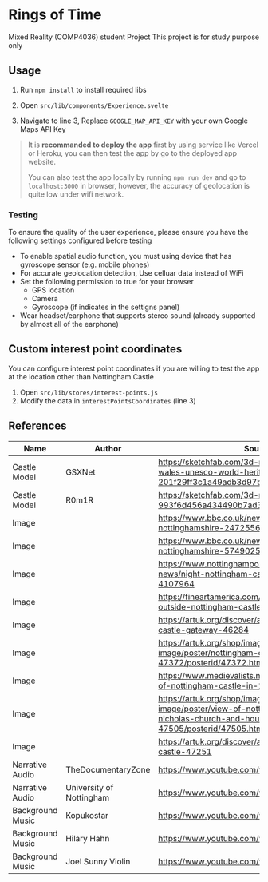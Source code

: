 # Rings of Time

Mixed Reality (COMP4036) student Project
This project is for study purpose only

## Usage
1. Run `npm install` to install required libs

2. Open `src/lib/components/Experience.svelte`

3. Navigate to line 3,  Replace  `GOOGLE_MAP_API_KEY` with your own Google Maps API Key

>  It is **recommanded to deploy the app** first by using service like Vercel or Heroku, you can then test the app by go to the deployed app website. 
>
> You can also test the app locally by running `npm run dev` and go to `localhost:3000` in browser, however, the accuracy of geolocation is quite low under wifi network. 

### Testing

To ensure the quality of the user experience, please ensure you have the following settings configured before testing

- To enable spatial audio function, you must using device that has gyroscope sensor (e.g. mobile phones)
- For accurate geolocation detection, Use celluar data instead of WiFi
- Set the following permission to true for your browser
	- GPS location
	- Camera
	- Gyroscope (if indicates in the settigns panel)
- Wear headset/earphone that supports stereo sound (already supported by almost all of the earphone)

## Custom interest point coordinates

You can configure interest point coordinates if you are willing to test the app at the location other than Nottingham Castle

1. Open `src/lib/stores/interest-points.js`
2. Modify the data in `interestPointsCoordinates` (line 3)

## References

| Name | Author | Source |
|-- | --|-- |
| Castle Model | GSXNet | https://sketchfab.com/3d-models/harlech-castle-wales-unesco-world-heritage-201f29ff3c1a49adb3d97bb7dd7ff043 |
| Castle Model | R0m1R | https://sketchfab.com/3d-models/hrusov-castle-993f6d456a434490b7ad3b9456b97a19 |
| Image | | https://www.bbc.co.uk/news/uk-england-nottinghamshire-24725569 |
| Image | | https://www.bbc.co.uk/news/uk-england-nottinghamshire-57490256 |
| Image | | https://www.nottinghampost.com/news/nottingham-news/night-nottingham-castle-burnt-down-4107964 |
| Image | | https://fineartamerica.com/featured/robin-hood-outside-nottingham-castle-angus-mcbride.html |
| Image | | https://artuk.org/discover/artworks/nottingham-castle-gateway-46284 |
| Image | | https://artuk.org/shop/image-library/licensed-image/poster/nottingham-castle-on-fire-1831-47372/posterid/47372.html |
| Image |  | https://www.medievalists.net/2011/01/the-siege-of-nottingham-castle-in-1194/charles_i_standard/ |
| Image |  | https://artuk.org/shop/image-library/licensed-image/poster/view-of-nottingham-castle-with-st-nicholas-church-and-houses-47505/posterid/47505.html |
| Image |  | https://artuk.org/discover/artworks/nottingham-castle-47251 |
| Narrative Audio | TheDocumentaryZone | https://www.youtube.com/watch?v=kAj9raQuaGg |
| Narrative Audio | University of Nottingham | https://www.youtube.com/watch?v=2uPYmhdDu0Y |
| Background Music | Kopukostar | https://www.youtube.com/watch?v=INJR-VaDVFs |
| Background Music | Hilary Hahn | https://www.youtube.com/watch?v=iEBX_ouEw1I |
| Background Music | Joel Sunny Violin | https://www.youtube.com/watch?v=j-QeBhOXPf8 |

